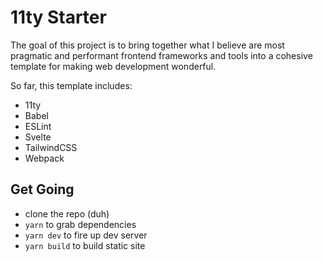 # 11ty Starter

The goal of this project is to bring together what I believe are most pragmatic and performant frontend frameworks and tools into a cohesive template for making web development wonderful.

So far, this template includes:
- 11ty
- Babel
- ESLint
- Svelte
- TailwindCSS
- Webpack

## Get Going
- clone the repo (duh)
- `yarn` to grab dependencies
- `yarn dev` to fire up dev server
- `yarn build` to build static site
